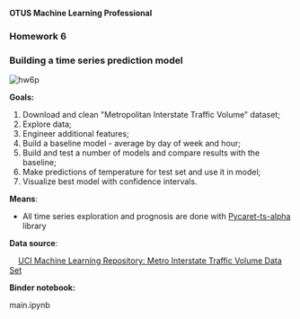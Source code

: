 **OTUS Machine Learning Professional**

### **Homework 6**

### Building a time series prediction model
![hw6p](https://user-images.githubusercontent.com/73858914/171476388-329bdb16-898d-46c4-ba66-6233dabb7244.png)

**Goals:**  

1. Download and clean "Metropolitan Interstate Traffic Volume" dataset;
2. Explore data;
3. Engineer additional features;
4. Build a baseline model - average by day of week and hour;
5. Build and test a number of models and compare results with the baseline;
6. Make predictions of temperature for test set and use it in model;
7. Visualize best model  with confidence intervals.

**Means**:

- All time series exploration and prognosis are done with [Pycaret-ts-alpha](https://pypi.org/project/pycaret-ts-alpha)  library

**Data source**:

    [UCI Machine Learning Repository: Metro Interstate Traffic Volume Data Set](https://archive.ics.uci.edu/ml/datasets/Metro+Interstate+Traffic+Volume)

**Binder notebook:**

main.ipynb   

  
